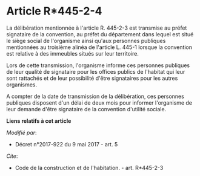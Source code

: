 # Article R*445-2-4

La délibération mentionnée à l'article R. 445-2-3 est transmise au préfet signataire de la convention, au préfet du
département dans lequel est situé le siège social de l'organisme ainsi qu'aux personnes publiques mentionnées au troisième
alinéa de l'article L. 445-1 lorsque la convention est relative à des immeubles situés sur leur territoire.

Lors de cette transmission, l'organisme informe ces personnes publiques de leur qualité de signataire pour les offices
publics de l'habitat qui leur sont rattachés et de leur possibilité d'être signataires pour les autres organismes.

A compter de la date de transmission de la délibération, ces personnes publiques disposent d'un délai de deux mois pour
informer l'organisme de leur demande d'être signataire de la convention d'utilité sociale.

**Liens relatifs à cet article**

_Modifié par_:

  - Décret n°2017-922 du 9 mai 2017 - art. 5

_Cite_:

  - Code de la construction et de l'habitation. - art. R*445-2-3
